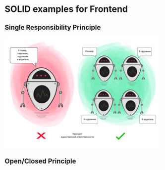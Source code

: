 # SOLID examples for Frontend

## Single Responsibility Principle
![Alt text](src/1srp/single-responsibility.png)
## Open/Closed Principle
